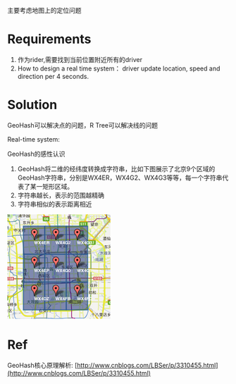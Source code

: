 主要考虑地图上的定位问题

# Requirements

1. 作为rider,需要找到当前位置附近所有的driver
2. How to design a real time system： driver update location, speed and direction per 4 seconds.

# Solution

GeoHash可以解决点的问题，R Tree可以解决线的问题

Real-time system:

GeoHash的感性认识

1. GeoHash将二维的经纬度转换成字符串，比如下图展示了北京9个区域的GeoHash字符串，分别是WX4ER，WX4G2、WX4G3等等，每一个字符串代表了某一矩形区域。
2. 字符串越长，表示的范围越精确
3. 字符串相似的表示距离相近

![](/assets/GeoHash.png)

# Ref

GeoHash核心原理解析: [http://www.cnblogs.com/LBSer/p/3310455.html](http://www.cnblogs.com/LBSer/p/3310455.html)

